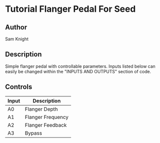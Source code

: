 # Tutorial Flanger Pedal For Seed

## Author

Sam Knight

## Description

Simple flanger pedal with controllable parameters. Inputs listed below can easily be changed within the "INPUTS AND OUTPUTS" section of code.

## Controls

| Input | Description |
| --- | --- |
| A0 | Flanger Depth |
| A1 | Flanger Frequency |
| A2 | Flanger Feedback |
| A3 | Bypass |
